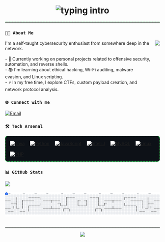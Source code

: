 <!-- Terminal-style intro -->
<h1 align="center">
  <img src="https://readme-typing-svg.herokuapp.com?font=Fira+Code&duration=3000&pause=1000&color=00FF41&vCenter=true&center=true&lines=%24+nexuz0x;cybersecurity+%7C+offensive+security+%7C+automation+%7C+Linux+obsessed" alt="typing intro">
</h1>

<hr style="border: none; border-top: 1px dashed #00ff41; margin: 20px 0;" />

<h3 align="left"><code>👨‍💻 About Me</code></h3>

<p>
  <img src="https://media.giphy.com/media/M9gbBd9nbDrOTu1Mqx/giphy.gif" height="150" align="right" style="margin-left: 15px;" />
  I'm a self-taught cybersecurity enthusiast from somewhere deep in the network.<br><br>
  - 🔭 Currently working on personal projects related to offensive security, automation, and reverse shells.<br>
  - 📚 I'm learning about ethical hacking, Wi-Fi auditing, malware evasion, and Linux scripting.<br>
  - ⚡ In my free time, I explore CTFs, custom payload creation, and network protocol analysis.
</p>

<h3 align="left"><code>🌐 Connect with me</code></h3>

<p align="left">
  <a href="mailto:nexuz0x@proton.me" target="_blank">
    <img align="center" src="https://cdn.jsdelivr.net/npm/simple-icons@v9/icons/protonmail.svg" alt="Email" height="30" width="30" />
  </a>
</p>

<h3 align="left"><code>🛠️ Tech Arsenal</code></h3>

<div align="left" style="display: flex; flex-wrap: wrap; gap: 18px; background-color: #0d1117; padding: 15px; border: 1px dashed #00ff41; border-radius: 8px;">

  <a href="https://www.java.com/" target="_blank" title="Java">
    <img src="https://cdn.jsdelivr.net/gh/devicons/devicon/icons/java/java-original.svg" height="42" alt="Java" style="filter: grayscale(100%) brightness(120%);" />
  </a>

  <a href="https://www.python.org/" target="_blank" title="Python">
    <img src="https://cdn.jsdelivr.net/gh/devicons/devicon/icons/python/python-original.svg" height="42" alt="Python" style="filter: grayscale(100%) brightness(120%);" />
  </a>

  <a href="https://developer.mozilla.org/en-US/docs/Web/JavaScript" target="_blank" title="JavaScript">
    <img src="https://cdn.jsdelivr.net/gh/devicons/devicon/icons/javascript/javascript-original.svg" height="42" alt="JavaScript" style="filter: grayscale(100%) brightness(120%);" />
  </a>

  <a href="https://www.jetbrains.com/idea/" target="_blank" title="IntelliJ IDEA">
    <img src="https://cdn.jsdelivr.net/gh/devicons/devicon/icons/intellij/intellij-original.svg" height="42" alt="IntelliJ" style="filter: grayscale(100%) brightness(120%);" />
  </a>

  <a href="https://www.mysql.com/" target="_blank" title="MySQL">
    <img src="https://cdn.jsdelivr.net/gh/devicons/devicon/icons/mysql/mysql-original.svg" height="42" alt="MySQL" style="filter: grayscale(100%) brightness(120%);" />
  </a>

  <a href="https://www.linux.org/" target="_blank" title="Linux">
    <img src="https://cdn.jsdelivr.net/gh/devicons/devicon/icons/linux/linux-original.svg" height="42" alt="Linux" style="filter: grayscale(100%) brightness(120%);" />
  </a>

  <a href="https://www.php.net/" target="_blank" title="PHP">
    <img src="https://cdn.jsdelivr.net/gh/devicons/devicon/icons/php/php-original.svg" height="42" alt="PHP" style="filter: grayscale(100%) brightness(120%);" />
  </a>
</div>

<h3 align="left"><code>📊 GitHub Stats</code></h3>

<div align="left">
  <img src="https://github-readme-stats.vercel.app/api?username=nexuz0x&hide_title=false&hide_rank=false&show_icons=false&include_all_commits=true&count_private=true&disable_animations=false&theme=tokyonight&locale=en&hide_border=true" height="250" />
</div>

<br/>

<picture>
  <source media="(prefers-color-scheme: dark)" srcset="https://raw.githubusercontent.com/nexuz0x/nexuz0x/output/pacman-contribution-graph-dark.svg">
  <source media="(prefers-color-scheme: light)" srcset="https://raw.githubusercontent.com/nexuz0x/nexuz0x/output/pacman-contribution-graph.svg">
  <img alt="pacman contribution graph" src="https://raw.githubusercontent.com/nexuz0x/nexuz0x/output/pacman-contribution-graph.svg">
</picture>

<hr style="border: none; border-top: 1px dashed #00ff41; margin-top: 30px;" />

<p align="center">
  <img src="https://readme-typing-svg.herokuapp.com?font=Fira+Code&duration=2000&pause=1000&color=00FF41&center=true&vCenter=true&width=435&lines=System+Breached...+User+Authenticated.;Welcome+to+my+README%2C+intruder." />
</p>
